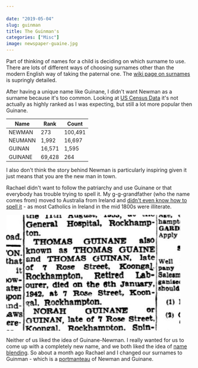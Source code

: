 ```yaml
---

date: "2019-05-04"
slug: guinman
title: The Guinman's
categories: ["Misc"]
image: newspaper-guaine.jpg
---
```


Part of thinking of names for a child is deciding on which surname to use. There are lots of different ways of choosing surnames other than the modern English way of taking the paternal one. The [wiki page on surnames](https://en.wikipedia.org/wiki/Surname) is supringly detailed.

After having a unique name like Guinane, I didn't want Newman as a surname because it's too common. Looking at [US Census Data](https://www.census.gov/topics/population/genealogy/data/2000_surnames.html) it's not actually as highly ranked as I was expecting, but still a lot more popular then Guinane.

Name   | Rank    | Count
------ | ------  | -------
NEWMAN  | 273    | 100,491
NEUMANN | 1,992  | 16,697
GUINAN  | 16,571 | 1,595
GUINANE | 69,428 | 264


I also don't think the story behind Newman is particularly inspiring given it just means that you are the new man in town.

Rachael didn't want to follow the patriarchy and use Guinane or that everybody has trouble trying to spell it. My g-g-grandfather (who the name comes from) moved to Australia from Ireland and  [didn't even know how to spell it](https://trove.nla.gov.au/newspaper/article/57273677) - as most Catholics in Ireland in the mid 1800s were illiterate.

!["newspaper obit"](newspaper-guaine.jpg "newspaper obit")

Neither of us liked the idea of Guinane-Newman. I really wanted for us to come up with a completely new name, and we both liked the idea of [name blending](https://en.wikipedia.org/wiki/Name_blending). So about a month ago Rachael and I changed our surnames to Guinman - which is a [portmanteau](https://en.wikipedia.org/wiki/Portmanteau) of Newman and Guinane.
